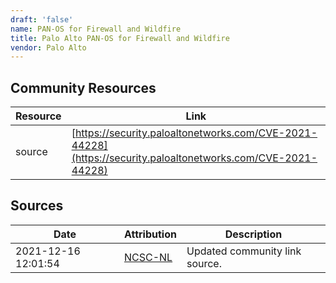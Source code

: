 ```yaml
---
draft: 'false'
name: PAN-OS for Firewall and Wildfire
title: Palo Alto PAN-OS for Firewall and Wildfire
vendor: Palo Alto
---
```



## Community Resources
| Resource | Link |
| --- | --- |
| source | [https://security.paloaltonetworks.com/CVE-2021-44228](https://security.paloaltonetworks.com/CVE-2021-44228) |


## Sources
| Date | Attribution | Description |
| --- | --- | --- |
| 2021-12-16 12:01:54 | [NCSC-NL](https://github.com/NCSC-NL/log4shell/blob/main/software/README.md) | Updated community link source.  |
